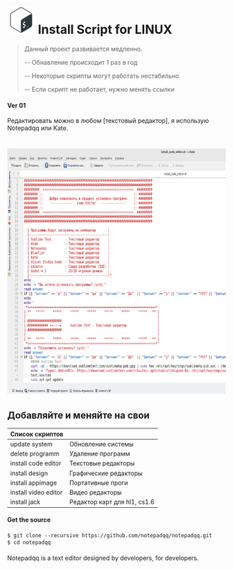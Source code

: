 # <img src="https://github.com/Ripflic/ripflic.github.io/blob/master/img/shell-script.png" alt="Script" width="64" height="64" /> Install Script for LINUX


> Данный проект развивается медленно.
>
>  -- Обнавление происходит 1 раз в год
> 
>  -- Некоторые скрипты могут работать нестабильно
>
>  -- Если скрипт не работает, нужно менять ссылки


#### Ver 01

Редактировать можно в любом [текстовый редактор], я использую Notepadqq или Kate.

# <img src="https://github.com/Ripflic/ripflic.github.io/blob/master/img/img_01.png" alt="Script" width="757" height="564" />

Добавляйте и меняйте на свои
-----

| Список скриптов       |                              |
|-----------------------|------------------------------|
| update system         | Обновление системы           |
| delete programm       | Удаление программ            |
| install code editor   | Текстовые редакторы          |
| install design        | Графические редакторы        |
| install appimage      | Портативные проги            |
| install video editor  | Видео редакторы              |
| install jack          | Редактор карт для hl1, cs1.6 |

#### Get the source

    $ git clone --recursive https://github.com/notepadqq/notepadqq.git
    $ cd notepadqq

#### 

Notepadqq is a text editor designed by developers, for developers. 
